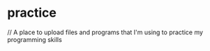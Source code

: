# practice

// A place to upload files and programs that I'm using to practice my programming skills
